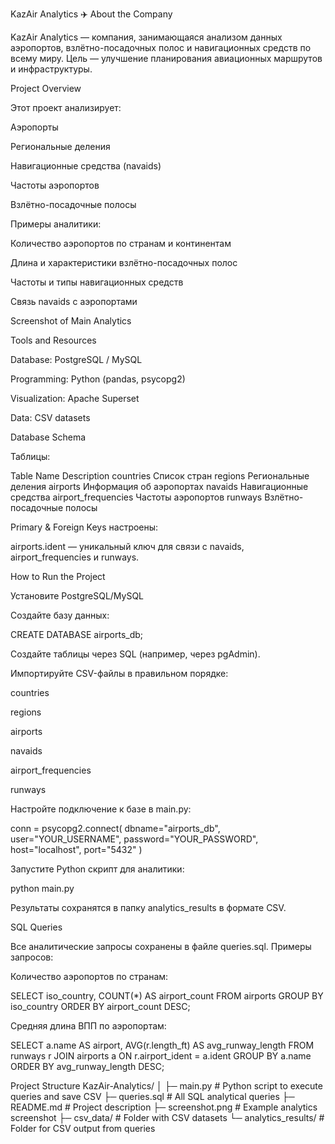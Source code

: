 KazAir Analytics ✈️
About the Company

KazAir Analytics — компания, занимающаяся анализом данных аэропортов, взлётно-посадочных полос и навигационных средств по всему миру.
Цель — улучшение планирования авиационных маршрутов и инфраструктуры.

Project Overview

Этот проект анализирует:

Аэропорты

Региональные деления

Навигационные средства (navaids)

Частоты аэропортов

Взлётно-посадочные полосы

Примеры аналитики:

Количество аэропортов по странам и континентам

Длина и характеристики взлётно-посадочных полос

Частоты и типы навигационных средств

Связь navaids с аэропортами

Screenshot of Main Analytics

Tools and Resources

Database: PostgreSQL / MySQL

Programming: Python (pandas, psycopg2)

Visualization: Apache Superset

Data: CSV datasets

Database Schema

Таблицы:

Table Name	Description
countries	Список стран
regions	Региональные деления
airports	Информация об аэропортах
navaids	Навигационные средства
airport_frequencies	Частоты аэропортов
runways	Взлётно-посадочные полосы

Primary & Foreign Keys настроены:

airports.ident — уникальный ключ для связи с navaids, airport_frequencies и runways.

How to Run the Project

Установите PostgreSQL/MySQL

Создайте базу данных:

CREATE DATABASE airports_db;


Создайте таблицы через SQL (например, через pgAdmin).

Импортируйте CSV-файлы в правильном порядке:

countries

regions

airports

navaids

airport_frequencies

runways

Настройте подключение к базе в main.py:

conn = psycopg2.connect(
    dbname="airports_db",
    user="YOUR_USERNAME",
    password="YOUR_PASSWORD",
    host="localhost",
    port="5432"
)


Запустите Python скрипт для аналитики:

python main.py


Результаты сохранятся в папку analytics_results в формате CSV.

SQL Queries

Все аналитические запросы сохранены в файле queries.sql.
Примеры запросов:

Количество аэропортов по странам:

SELECT iso_country, COUNT(*) AS airport_count
FROM airports
GROUP BY iso_country
ORDER BY airport_count DESC;


Средняя длина ВПП по аэропортам:

SELECT a.name AS airport, AVG(r.length_ft) AS avg_runway_length
FROM runways r
JOIN airports a ON r.airport_ident = a.ident
GROUP BY a.name
ORDER BY avg_runway_length DESC;

Project Structure
KazAir-Analytics/
│
├─ main.py                 # Python script to execute queries and save CSV
├─ queries.sql             # All SQL analytical queries
├─ README.md               # Project description
├─ screenshot.png          # Example analytics screenshot
├─ csv_data/               # Folder with CSV datasets
└─ analytics_results/      # Folder for CSV output from queries

